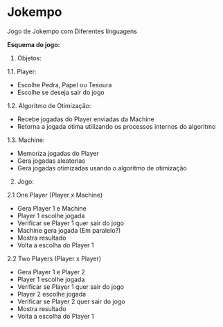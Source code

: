 # Jokempo
Jogo de Jokempo com Diferentes linguagens

**Esquema do jogo:**
1. Objetos:

1.1. Player:
- Escolhe Pedra, Papel ou Tesoura
- Escolhe se deseja sair do jogo

1.2. Algoritmo de Otimização:
- Recebe jogadas do Player enviadas da Machine
- Retorna a jogada otima utilizando os processos internos do algoritmo

1.3. Machine:
- Memoriza jogadas do Player
- Gera jogadas aleatorias
- Gera jogadas otimizadas usando o algoritmo de otimização

2. Jogo:

2.1 One Player (Player x Machine)
- Gera Player 1 e Machine
- Player 1 escolhe jogada
- Verificar se Player 1 quer sair do jogo
- Machine gera jogada (Em paralelo?)
- Mostra resultado
- Volta a escolha do Player 1

2.2 Two Players (Player x Player)
- Gera Player 1 e Player 2
- Player 1 escolhe jogada
- Verificar se Player 1 quer sair do jogo
- Player 2 escolhe jogada
- Verificar se Player 2 quer sair do jogo
- Mostra resultado
- Volta a escolha do Player 1
